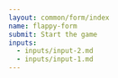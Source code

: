 ```yaml
---
layout: common/form/index
name: flappy-form
submit: Start the game
inputs:
  - inputs/input-2.md
  - inputs/input-1.md
---
```

